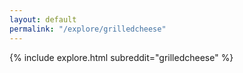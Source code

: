 ```yaml
---
layout: default
permalink: "/explore/grilledcheese"
---
```


{% include explore.html subreddit="grilledcheese" %}
